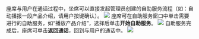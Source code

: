 座席与用户在通话过程中，坐席可以直接发起管理员创建的自助服务流程（如：自动播报一段产品介绍，请用户按键确认）。
![](https://qcloudimg.tencent-cloud.cn/raw/9316ca880490d1dc4e050009818a2486.png)
座席可在自助服务窗口中单击需要进行的自助服务，如“播放产品介绍”，选择后单击**开始自助服务**。
![](https://qcloudimg.tencent-cloud.cn/raw/322e5dee9228a2e62e29f0a22cec3a5c.png)
自助服务完成后，座席可单击**返回通话**，回到与用户的通话中。
![](https://qcloudimg.tencent-cloud.cn/raw/1e60e7b13ef3d17d9f3be2356f480860.png)